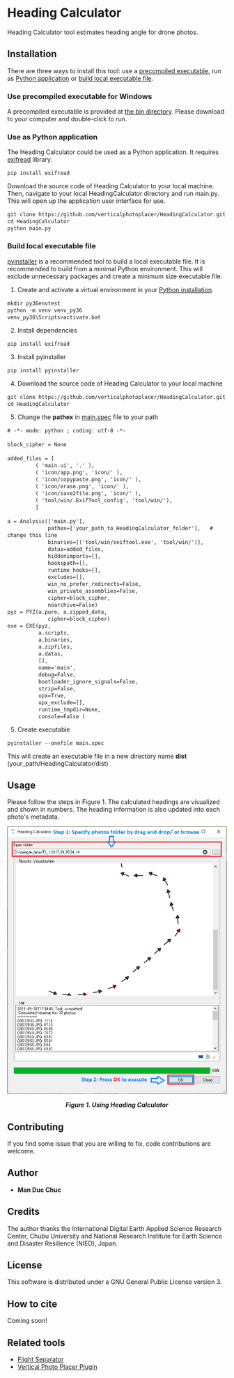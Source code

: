 # Heading Calculator

Heading Calculator tool estimates heading angle for drone photos. 

## Installation

There are three ways to install this tool: use a [precompiled executable](#use-precompiled-executable-for-windows), run as [Python application](#use-as-python-application) or [build local executable file](#build-local-executable-file).

### Use precompiled executable for Windows

A precompiled executable is provided at [the bin directory](https://github.com/verticalphotoplacer/HeadingCalculator/tree/master/bin).
Please download to your computer and double-click to run.

### Use as Python application

The Heading Calculator could be used as a Python application.
It requires [exifread](https://pypi.org/project/ExifRead/) library.

```
pip install exifread
```

Download the source code of Heading Calculator to your local machine. 
Then, navigate to your local HeadingCalculator directory and run main.py.
This will open up the application user interface for use.

```
git clone https://github.com/verticalphotoplacer/HeadingCalculator.git
cd HeadingCalculator
python main.py
```

### Build local executable file

[pyinstaller](https://www.pyinstaller.org/) is a recommended tool to build a local executable file.
It is recommended to build from a minimal Python environment. This will exclude unnecessary packages and create a minimum size executable file.

1. Create and activate a virtual environment in your [Python installation](https://www.python.org/downloads/).

```
mkdir py36envtest
python -m venv venv_py36
venv_py36\Scripts>activate.bat
```

2. Install dependencies

```
pip install exifread
```

3. Install pyinstaller

```
pip install pyinstaller
```

4. Download the source code of Heading Calculator to your local machine

```
git clone https://github.com/verticalphotoplacer/HeadingCalculator.git
cd HeadingCalculator
```

5. Change the <b>pathex</b> in [main.spec](https://github.com/verticalphotoplacer/HeadingCalculator/blob/master/main.spec) file to your path

```
# -*- mode: python ; coding: utf-8 -*-

block_cipher = None

added_files = [
         ( 'main.ui', '.' ),
         ( 'icon/app.png', 'icon/' ),
		 ( 'icon/copypaste.png', 'icon/' ),
		 ( 'icon/erase.png', 'icon/' ),
		 ( 'icon/save2file.png', 'icon/' ),
		 ( 'tool/win/.ExifTool_config', 'tool/win/'),
         ]
		 
a = Analysis(['main.py'],
             pathex=['your_path_to_HeadingCalculator_folder'],   # change this line
             binaries=[('tool/win/exiftool.exe', 'tool/win/')],
             datas=added_files,
             hiddenimports=[],
             hookspath=[],
             runtime_hooks=[],
             excludes=[],
             win_no_prefer_redirects=False,
             win_private_assemblies=False,
             cipher=block_cipher,
             noarchive=False)
pyz = PYZ(a.pure, a.zipped_data,
             cipher=block_cipher)
exe = EXE(pyz,
          a.scripts,
          a.binaries,
          a.zipfiles,
          a.datas,
          [],
          name='main',
          debug=False,
          bootloader_ignore_signals=False,
          strip=False,
          upx=True,
          upx_exclude=[],
          runtime_tmpdir=None,
          console=False )
```

5. Create executable

```
pyinstaller --onefile main.spec
```

This will create an executable file in a new directory name <b>dist</b> (your_path/HeadingCalculator/dist)

## Usage

Please follow the steps in Figure 1. The calculated headings are visualized and shown in numbers.
The heading information is also updated into each photo's metadata.

<p align="center">
  <img align="middle" src="https://github.com/verticalphotoplacer/HeadingCalculator/blob/master/docs/hc_howtouse.PNG?raw=true" alt="Heading Calculator usage">
  <br>
  <br>
  <em><b>Figure 1. Using Heading Calculator</b></em>
</p>

## Contributing

If you find some issue that you are willing to fix, code contributions are welcome. 

## Author

* **Man Duc Chuc** 

## Credits

The author thanks the International Digital Earth Applied Science Research Center, Chubu University and National Research Institute for Earth Science and Disaster Resilience (NIED), Japan.

## License

This software is distributed under a GNU General Public License version 3.

## How to cite 
Coming soon!

## Related tools
* [Flight Separator](https://github.com/verticalphotoplacer/FlightSeparator)
* [Vertical Photo Placer Plugin](https://github.com/verticalphotoplacer/VerticalPhotoPlacer)

